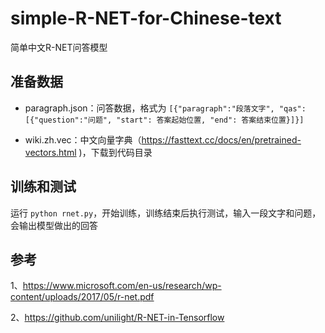 # simple-R-NET-for-Chinese-text
简单中文R-NET问答模型

准备数据
---

* paragraph.json：问答数据，格式为 ```[{"paragraph":"段落文字", "qas":[{"question":"问题", "start": 答案起始位置, "end": 答案结束位置}]}]```

* wiki.zh.vec：中文向量字典（https://fasttext.cc/docs/en/pretrained-vectors.html )，下载到代码目录

训练和测试
---
运行 ```python rnet.py```，开始训练，训练结束后执行测试，输入一段文字和问题，会输出模型做出的回答


参考
---

1、https://www.microsoft.com/en-us/research/wp-content/uploads/2017/05/r-net.pdf

2、https://github.com/unilight/R-NET-in-Tensorflow
